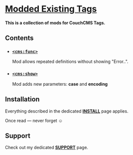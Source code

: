 # [Modded Existing Tags](https://github.com/trendoman/Tweakus-Dilectus/tree/main/anton.cms%40ya.ru__tags-modded)

#### This is a collection of mods for CouchCMS Tags.

## Contents

* ### [`<cms:func>`](func/)

   Mod allows repeated definitions without showing "Error..".

* ### [`<cms:show>`](show/)

   Mod adds new parameters: **case** and **encoding**


## Installation

Everything described in the dedicated [**INSTALL**](/INSTALL.md) page applies.

Once read — never forget ☺

## Support

Check out my dedicated [**SUPPORT**](/SUPPORT.md) page.

